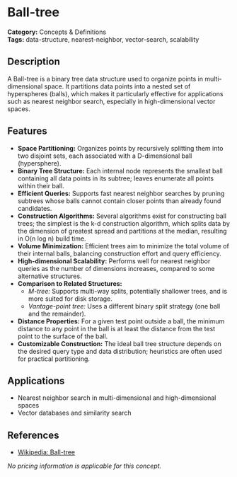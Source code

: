 # Ball-tree

**Category:** Concepts & Definitions  
**Tags:** data-structure, nearest-neighbor, vector-search, scalability

## Description
A Ball-tree is a binary tree data structure used to organize points in multi-dimensional space. It partitions data points into a nested set of hyperspheres (balls), which makes it particularly effective for applications such as nearest neighbor search, especially in high-dimensional vector spaces.

## Features
- **Space Partitioning:** Organizes points by recursively splitting them into two disjoint sets, each associated with a D-dimensional ball (hypersphere).
- **Binary Tree Structure:** Each internal node represents the smallest ball containing all data points in its subtree; leaves enumerate all points within their ball.
- **Efficient Queries:** Supports fast nearest neighbor searches by pruning subtrees whose balls cannot contain closer points than already found candidates.
- **Construction Algorithms:** Several algorithms exist for constructing ball trees; the simplest is the k-d construction algorithm, which splits data by the dimension of greatest spread and partitions at the median, resulting in O(n log n) build time.
- **Volume Minimization:** Efficient trees aim to minimize the total volume of their internal balls, balancing construction effort and query efficiency.
- **High-dimensional Scalability:** Performs well for nearest neighbor queries as the number of dimensions increases, compared to some alternative structures.
- **Comparison to Related Structures:**
  - *M-tree:* Supports multi-way splits, potentially shallower trees, and is more suited for disk storage.
  - *Vantage-point tree:* Uses a different binary split strategy (one ball and the remainder).
- **Distance Properties:** For a given test point outside a ball, the minimum distance to any point in the ball is at least the distance from the test point to the surface of the ball.
- **Customizable Construction:** The ideal ball tree structure depends on the desired query type and data distribution; heuristics are often used for practical partitioning.

## Applications
- Nearest neighbor search in multi-dimensional and high-dimensional spaces
- Vector databases and similarity search

## References
- [Wikipedia: Ball-tree](https://en.wikipedia.org/wiki/Ball_tree)

*No pricing information is applicable for this concept.*